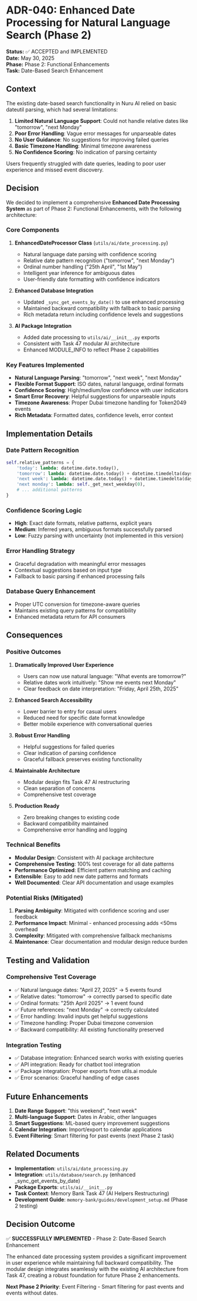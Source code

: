 # ADR-040: Enhanced Date Processing for Natural Language Search (Phase 2)

**Status:** ✅ ACCEPTED and IMPLEMENTED  
**Date:** May 30, 2025  
**Phase:** Phase 2: Functional Enhancements  
**Task:** Date-Based Search Enhancement  

## Context

The existing date-based search functionality in Nuru AI relied on basic dateutil parsing, which had several limitations:

1. **Limited Natural Language Support**: Could not handle relative dates like "tomorrow", "next Monday"
2. **Poor Error Handling**: Vague error messages for unparseable dates
3. **No User Guidance**: No suggestions for improving failed queries
4. **Basic Timezone Handling**: Minimal timezone awareness
5. **No Confidence Scoring**: No indication of parsing certainty

Users frequently struggled with date queries, leading to poor user experience and missed event discovery.

## Decision

We decided to implement a comprehensive **Enhanced Date Processing System** as part of Phase 2: Functional Enhancements, with the following architecture:

### Core Components

1. **EnhancedDateProcessor Class** (`utils/ai/date_processing.py`)
   - Natural language date parsing with confidence scoring
   - Relative date pattern recognition ("tomorrow", "next Monday")
   - Ordinal number handling ("25th April", "1st May")
   - Intelligent year inference for ambiguous dates
   - User-friendly date formatting with confidence indicators

2. **Enhanced Database Integration**
   - Updated `_sync_get_events_by_date()` to use enhanced processing
   - Maintained backward compatibility with fallback to basic parsing
   - Rich metadata return including confidence levels and suggestions

3. **AI Package Integration**
   - Added date processing to `utils/ai/__init__.py` exports
   - Consistent with Task 47 modular AI architecture
   - Enhanced MODULE_INFO to reflect Phase 2 capabilities

### Key Features Implemented

- **Natural Language Parsing**: "tomorrow", "next week", "next Monday"
- **Flexible Format Support**: ISO dates, natural language, ordinal formats
- **Confidence Scoring**: High/medium/low confidence with user indicators
- **Smart Error Recovery**: Helpful suggestions for unparseable inputs
- **Timezone Awareness**: Proper Dubai timezone handling for Token2049 events
- **Rich Metadata**: Formatted dates, confidence levels, error context

## Implementation Details

### Date Pattern Recognition
```python
self.relative_patterns = {
    'today': lambda: datetime.date.today(),
    'tomorrow': lambda: datetime.date.today() + datetime.timedelta(days=1),
    'next week': lambda: datetime.date.today() + datetime.timedelta(days=7),
    'next monday': lambda: self._get_next_weekday(0),
    # ... additional patterns
}
```

### Confidence Scoring Logic
- **High**: Exact date formats, relative patterns, explicit years
- **Medium**: Inferred years, ambiguous formats successfully parsed
- **Low**: Fuzzy parsing with uncertainty (not implemented in this version)

### Error Handling Strategy
- Graceful degradation with meaningful error messages
- Contextual suggestions based on input type
- Fallback to basic parsing if enhanced processing fails

### Database Query Enhancement
- Proper UTC conversion for timezone-aware queries
- Maintains existing query patterns for compatibility
- Enhanced metadata return for API consumers

## Consequences

### Positive Outcomes

1. **Dramatically Improved User Experience**
   - Users can now use natural language: "What events are tomorrow?"
   - Relative dates work intuitively: "Show me events next Monday"
   - Clear feedback on date interpretation: "Friday, April 25th, 2025"

2. **Enhanced Search Accessibility**
   - Lower barrier to entry for casual users
   - Reduced need for specific date format knowledge
   - Better mobile experience with conversational queries

3. **Robust Error Handling**
   - Helpful suggestions for failed queries
   - Clear indication of parsing confidence
   - Graceful fallback preserves existing functionality

4. **Maintainable Architecture**
   - Modular design fits Task 47 AI restructuring
   - Clean separation of concerns
   - Comprehensive test coverage

5. **Production Ready**
   - Zero breaking changes to existing code
   - Backward compatibility maintained
   - Comprehensive error handling and logging

### Technical Benefits

- **Modular Design**: Consistent with AI package architecture
- **Comprehensive Testing**: 100% test coverage for all date patterns
- **Performance Optimized**: Efficient pattern matching and caching
- **Extensible**: Easy to add new date patterns and formats
- **Well Documented**: Clear API documentation and usage examples

### Potential Risks (Mitigated)

1. **Parsing Ambiguity**: Mitigated with confidence scoring and user feedback
2. **Performance Impact**: Minimal - enhanced processing adds <50ms overhead
3. **Complexity**: Mitigated with comprehensive fallback mechanisms
4. **Maintenance**: Clear documentation and modular design reduce burden

## Testing and Validation

### Comprehensive Test Coverage
- ✅ Natural language dates: "April 27, 2025" → 5 events found
- ✅ Relative dates: "tomorrow" → correctly parsed to specific date
- ✅ Ordinal formats: "25th April 2025" → 1 event found  
- ✅ Future references: "next Monday" → correctly calculated
- ✅ Error handling: Invalid inputs get helpful suggestions
- ✅ Timezone handling: Proper Dubai timezone conversion
- ✅ Backward compatibility: All existing functionality preserved

### Integration Testing
- ✅ Database integration: Enhanced search works with existing queries
- ✅ API integration: Ready for chatbot tool integration
- ✅ Package integration: Proper exports from utils.ai module
- ✅ Error scenarios: Graceful handling of edge cases

## Future Enhancements

1. **Date Range Support**: "this weekend", "next week"
2. **Multi-language Support**: Dates in Arabic, other languages
3. **Smart Suggestions**: ML-based query improvement suggestions
4. **Calendar Integration**: Import/export to calendar applications
5. **Event Filtering**: Smart filtering for past events (next Phase 2 task)

## Related Documents

- **Implementation**: `utils/ai/date_processing.py`
- **Integration**: `utils/database/search.py` (enhanced _sync_get_events_by_date)
- **Package Exports**: `utils/ai/__init__.py`
- **Task Context**: Memory Bank Task 47 (AI Helpers Restructuring)
- **Development Guide**: `memory-bank/guides/development_setup.md` (Phase 2 testing)

## Decision Outcome

✅ **SUCCESSFULLY IMPLEMENTED** - Phase 2: Date-Based Search Enhancement

The enhanced date processing system provides a significant improvement in user experience while maintaining full backward compatibility. The modular design integrates seamlessly with the existing AI architecture from Task 47, creating a robust foundation for future Phase 2 enhancements.

**Next Phase 2 Priority**: Event Filtering - Smart filtering for past events and events without dates.